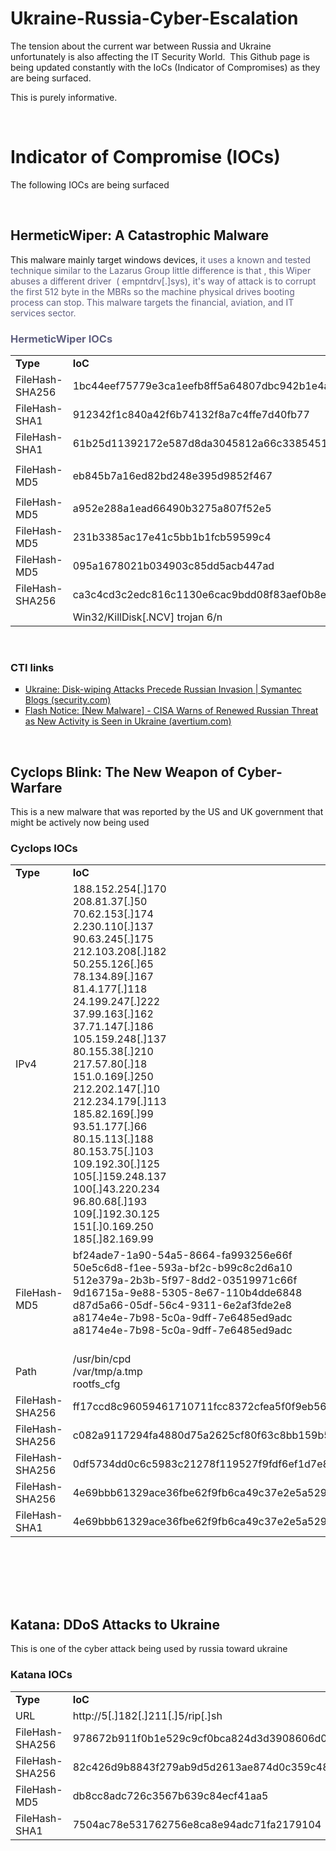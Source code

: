 # Ukraine-Russia-Cyber-Escalation
The tension about the current war between Russia and Ukraine unfortunately is also affecting the IT Security World.  This Github page is being updated constantly with the IoCs (Indicator of Compromises) as they are being surfaced.

<p>This is purely informative.</p>


<p>
  <br/>
</p>
<h1>Indicator of Compromise (IOCs) </h1>
<p>The following IOCs are being surfaced</p>
<p>
  <br/>
</p>
<h2>
  <strong>HermeticWiper:</strong> A Catastrophic Malware </h2>
<p>This malware mainly target windows devices, <span style="color: rgb(96,96,128);">it uses a known and tested technique similar to the Lazarus Group little difference is that , this Wiper abuses a different driver  ( empntdrv[.]sys), it's way of attack is to corrupt the first 512 byte in the MBRs so the machine physical drives booting process can stop. This malware targets the financial, aviation, and IT services sector. </span>
</p>
<h3>
  <span style="color: rgb(96,96,128);">HermeticWiper IOCs </span>
</h3>
<table>
  <colgroup>
    <col/>
    <col/>
  </colgroup>
  <tbody>
    <tr>
      <td colspan="1">
        <strong>Type</strong>
      </td>
      <td colspan="1">
        <strong>IoC</strong>
      </td>
    </tr>
    <tr>
      <td colspan="1">FileHash-SHA256</td>
      <td colspan="1">1bc44eef75779e3ca1eefb8ff5a64807dbc942b1e4a2672d77b9f6928d292591</td>
    </tr>
    <tr>
      <td colspan="1">FileHash-SHA1</td>
      <td colspan="1">912342f1c840a42f6b74132f8a7c4ffe7d40fb77</td>
    </tr>
    <tr>
      <td colspan="1">FileHash-SHA1</td>
      <td colspan="1">61b25d11392172e587d8da3045812a66c3385451</td>
    </tr>
    <tr>
      <td colspan="1">FileHash-MD5</td>
      <td colspan="1">
        <p>eb845b7a16ed82bd248e395d9852f467</p>
      </td>
    </tr>
    <tr>
      <td colspan="1">FileHash-MD5</td>
      <td colspan="1">a952e288a1ead66490b3275a807f52e5</td>
    </tr>
    <tr>
      <td colspan="1">FileHash-MD5</td>
      <td colspan="1">231b3385ac17e41c5bb1b1fcb59599c4</td>
    </tr>
    <tr>
      <td colspan="1">FileHash-MD5</td>
      <td colspan="1">095a1678021b034903c85dd5acb447ad</td>
    </tr>
    <tr>
      <td colspan="1">FileHash-SHA256</td>
      <td colspan="1">ca3c4cd3c2edc816c1130e6cac9bdd08f83aef0b8e6f3d09c2172c854fab125f </td>
    </tr>
    <tr>
      <td colspan="1">
        <br/>
      </td>
      <td colspan="1">Win32/KillDisk[.NCV] trojan 6/n </td>
    </tr>
  </tbody>
</table>
<p>
  <br/>
</p>

<h3>CTI links</h3>
<ul style="list-style-type: square;">
  <li>
    <a href="https://symantec-enterprise-blogs.security.com/blogs/threat-intelligence/ukraine-wiper-malware-russia">Ukraine: Disk-wiping Attacks Precede Russian Invasion | Symantec Blogs (security.com)</a>
  </li>
  <li>
    <a href="https://www.avertium.com/blog/cisa-warns-of-renewed-russian-threat-new-activity-seen-in-ukraine">Flash Notice: [New Malware] - CISA Warns of Renewed Russian Threat as New Activity is Seen in Ukraine (avertium.com)</a>
  </li>
</ul>
<p>
  <br/>
</p>
<h2>
  <strong>Cyclops Blink: </strong>The New Weapon of Cyber-Warfare</h2>
<p>This is a new malware that was reported by the US and UK government that might be actively now being used </p>
<h3>Cyclops IOCs </h3>
<table>
  <colgroup>
    <col/>
    <col/>
  </colgroup>
  <tbody>
    <tr>
      <td>
        <strong>Type</strong>
      </td>
      <td colspan="1">
        <strong>IoC</strong>
      </td>
    </tr>
    <tr>
      <td>IPv4</td>
      <td colspan="1">188.152.254[.]170 <br/>208.81.37[.]50 <br/>70.62.153[.]174 <br/>2.230.110[.]137 <br/>90.63.245[.]175 <br/>212.103.208[.]182 <br/>50.255.126[.]65 <br/>78.134.89[.]167 <br/>81.4.177[.]118 <br/>24.199.247[.]222 <br/>37.99.163[.]162 <br/>37.71.147[.]186 <br/>105.159.248[.]137 <br/>80.155.38[.]210 <br/>217.57.80[.]18 <br/>151.0.169[.]250 <br/>212.202.147[.]10 <br/>212.234.179[.]113 <br/>185.82.169[.]99 <br/>93.51.177[.]66 <br/>80.15.113[.]188 <br/>80.153.75[.]103 <br/>109.192.30[.]125<br/>105[.]159.248.137<br/>100[.]43.220.234<br/>96.80.68[.]193  <br/>109[.]192.30.125<br/>151[.]0.169.250<br/>185[.]82.169.99</td>
    </tr>
    <tr>
      <td>FileHash-MD5</td>
      <td colspan="1">bf24ade7-1a90-54a5-8664-fa993256e66f <br/>50e5c6d8-f1ee-593a-bf2c-b99c8c2d6a10 <br/>512e379a-2b3b-5f97-8dd2-03519971c66f <br/>9d16715a-9e88-5305-8e67-110b4dde6848 <br/>d87d5a66-05df-56c4-9311-6e2af3fde2e8 <br/>a8174e4e-7b98-5c0a-9dff-7e6485ed9adc <br/>a8174e4e-7b98-5c0a-9dff-7e6485ed9adc <br/>
        <br/>
      </td>
    </tr>
    <tr>
      <td>Path</td>
      <td colspan="1">/usr/bin/cpd <br/>/var/tmp/a.tmp <br/>rootfs_cfg </td>
    </tr>
    <tr>
      <td colspan="1">FileHash-SHA256</td>
      <td colspan="1">ff17ccd8c96059461710711fcc8372cfea5f0f9eb566ceb6ab709ea871190dc6</td>
    </tr>
    <tr>
      <td colspan="1">FileHash-SHA256</td>
      <td colspan="1">c082a9117294fa4880d75a2625cf80f63c8bb159b54a7151553969541ac35862</td>
    </tr>
    <tr>
      <td colspan="1">FileHash-SHA256</td>
      <td colspan="1">0df5734dd0c6c5983c21278f119527f9fdf6ef1d7e808a29754ebc5253e9a8</td>
    </tr>
    <tr>
      <td colspan="1">FileHash-SHA256</td>
      <td colspan="1">4e69bbb61329ace36fbe62f9fb6ca49c37e2e5a5293545c44d155641934e39d1</td>
    </tr>
    <tr>
      <td colspan="1">FileHash-SHA1</td>
      <td colspan="1">4e69bbb61329ace36fbe62f9fb6ca49c37e2e5a5293545c44d155641934e39d1</td>
    </tr>
  </tbody>
</table>
<p>
  <br/>
  <br/>
  <br/>
</p>
<p>
  <br/>
</p>
<h2>
  <strong>Katana:<span> </span>
  </strong>DDoS Attacks to Ukraine</h2>
<p>This is one of the cyber attack being used by russia toward ukraine</p>
<h3>Katana IOCs </h3>
<table>
  <colgroup>
    <col/>
    <col/>
  </colgroup>
  <tbody>
    <tr>
      <td colspan="1">
        <strong>Type</strong>
      </td>
      <td colspan="1">
        <strong>IoC</strong>
      </td>
    </tr>
    <tr>
      <td colspan="1" style="text-align: left;">URL </td>
      <td colspan="1" style="text-align: left;">http://5[.]182[.]211[.]5/rip[.]sh </td>
    </tr>
    <tr>
      <td colspan="1" style="text-align: left;">FileHash-SHA256</td>
      <td colspan="1" style="text-align: left;">978672b911f0b1e529c9cf0bca824d3d3908606d0545a5ebbeb6c4726489a2ed</td>
    </tr>
    <tr>
      <td colspan="1" style="text-align: left;">FileHash-SHA256</td>
      <td colspan="1" style="text-align: left;">82c426d9b8843f279ab9d5d2613ae874d0c359c483658d01e92cc5ac68f6ebcf</td>
    </tr>
    <tr>
      <td colspan="1" style="text-align: left;">FileHash-MD5</td>
      <td colspan="1" style="text-align: left;">db8cc8adc726c3567b639c84ecf41aa5</td>
    </tr>
    <tr>
      <td colspan="1" style="text-align: left;">FileHash-SHA1</td>
      <td colspan="1" style="text-align: left;">7504ac78e531762756e8ca8e94adc71fa2179104 </td>
    </tr>
  </tbody>
</table>
<p>
  <br/>
</p>
<p>
  <br/>
</p>
<p>
  <br/>
</p>
<p>
  <br/>
</p>

